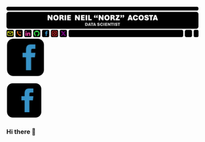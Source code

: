 ![GitHub Profile Header](GitHubProfileHeader.png) <a href = https://www.linkedin.com/in/norzzielein> <img src = FacebookIcon.png alt = "Alt Text" width = "100" height = "100"> </a>


[![Facebook Icon](FacebookIcon.png)]([https://github.com](https://www.linkedin.com/in/norzzielein))

### Hi there 👋

<!--
**norzzielein/NORZZIELEIN** is a ✨ _special_ ✨ repository because its `README.md` (this file) appears on your GitHub profile.

Here are some ideas to get you started:

- 🔭 I’m currently working on ...
- 🌱 I’m currently learning ...
- 👯 I’m looking to collaborate on ...
- 🤔 I’m looking for help with ...
- 💬 Ask me about ...
- 📫 How to reach me: ...
- 😄 Pronouns: ...
- ⚡ Fun fact: ...
-->
